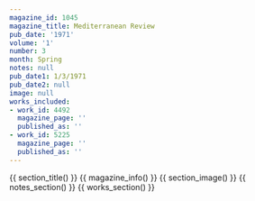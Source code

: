 ```yaml
---
magazine_id: 1045
magazine_title: Mediterranean Review
pub_date: '1971'
volume: '1'
number: 3
month: Spring
notes: null
pub_date1: 1/3/1971
pub_date2: null
image: null
works_included:
- work_id: 4492
  magazine_page: ''
  published_as: ''
- work_id: 5225
  magazine_page: ''
  published_as: ''
---
```


{{ section_title() }}
{{ magazine_info() }}
{{ section_image() }}
{{ notes_section() }}
{{ works_section() }}
